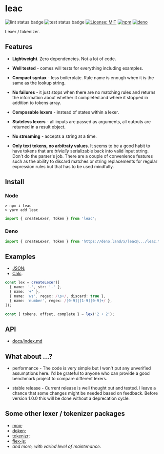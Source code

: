# leac

![lint status badge](https://github.com/mxxii/leac/workflows/lint/badge.svg)
![test status badge](https://github.com/mxxii/leac/workflows/test/badge.svg)
[![License: MIT](https://img.shields.io/badge/license-MIT-green.svg)](https://github.com/mxxii/leac/blob/main/LICENSE)
[![npm](https://img.shields.io/npm/v/leac?logo=npm)](https://www.npmjs.com/package/leac)
[![deno](https://img.shields.io/badge/deno.land%2Fx%2F-leac-informational?logo=deno)](https://deno.land/x/leac)

Lexer / tokenizer.


## Features

- **Lightweight**. Zero dependencies. Not a lot of code.

- **Well tested** - comes will tests for everything including examples.

- **Compact syntax** - less boilerplate. Rule name is enough when it is the same as the lookup string.

- **No failures** - it just stops when there are no matching rules and returns the information about whether it completed and where it stopped in addition to tokens array.

- **Composable lexers** - instead of states within a lexer.

- **Stateless lexers** - all inputs are passed as arguments, all outputs are returned in a result object.

- **No streaming** - accepts a string at a time.

- **Only text tokens, no arbitraty values**. It seems to be a good habit to have tokens that are *trivially* serializable back into valid input string. Don't do the parser's job. There are a couple of convenience features such as the ability to discard matches or string replacements for regular expression rules but that has to be used mindfully.


## Install

### Node

```shell
> npm i leac
> yarn add leac
```

```ts
import { createLexer, Token } from 'leac';
```

### Deno

```ts
import { createLexer, Token } from 'https://deno.land/x/leac@.../leac.ts';
```


## Examples

- [JSON](https://github.com/mxxii/leac/blob/main/examples/json.ts);
- [Calc](https://github.com/mxxii/leac/blob/main/examples/calc.ts).

```typescript
const lex = createLexer([
  { name: '-', str: '-' },
  { name: '+' },
  { name: 'ws', regex: /\s+/, discard: true },
  { name: 'number', regex: /[0-9]|[1-9][0-9]+/ },
]);

const { tokens, offset, complete } = lex('2 + 2');
```


## API

- [docs/index.md](https://github.com/mxxii/leac/blob/main/docs/index.md)


## What about ...?

- performance - The code is very simple but I won't put any unverified assumptions here. I'd be grateful to anyone who can provide a good benchmark project to compare different lexers.

- stable release - Current release is well thought out and tested. I leave a chance that some changes might be needed based on feedback. Before version 1.0.0 this will be done without a deprecation cycle.


## Some other lexer / tokenizer packages

- [moo](https://github.com/no-context/moo);
- [doken](https://github.com/yishn/doken);
- [tokenizr](https://github.com/rse/tokenizr);
- [flex-js](https://github.com/sormy/flex-js);
- *and more, with varied level of maintenance.*
